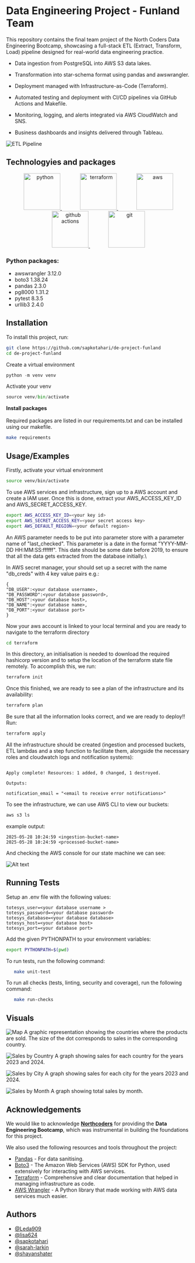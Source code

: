 # Data Engineering Project - Funland Team

This repository contains the final team project of the North Coders Data Engineering Bootcamp, showcasing a full-stack ETL (Extract, Transform, Load) pipeline designed for real-world data engineering practice.

- Data ingestion from PostgreSQL into AWS S3 data lakes.

- Transformation into star-schema format using pandas and awswrangler.

- Deployment managed with Infrastructure-as-Code (Terraform).

- Automated testing and deployment with CI/CD pipelines via GitHub Actions and Makefile.

- Monitoring, logging, and alerts integrated via AWS CloudWatch and SNS.

- Business dashboards and insights delivered through Tableau.


![ETL Pipeline](assets/images/mvp.png)

## Technologyies and packages

<p align="center">
    <!-- Python -->
    <a href="https://www.python.org/" target="_blank" rel="noreferrer" style="margin: 25px;">
        <img src="https://raw.githubusercontent.com/devicons/devicon/master/icons/python/python-original.svg" alt="python" width="100px" height="100px"/>
    </a>
    <!-- Terraform -->
    <a href="https://www.terraform.io/" target="_blank" rel="noreferrer" style="margin: 25px;">
        <img src="https://raw.githubusercontent.com/devicons/devicon/master/icons/terraform/terraform-original.svg" alt="terraform" width="100px" height="100px"/>
    </a>
    <!-- Amazon -->
    <a href="https://aws.amazon.com/" target="_blank" rel="noreferrer" style="margin: 25px;">
        <img src="https://encrypted-tbn0.gstatic.com/images?q=tbn:ANd9GcT_6owgj8w4Bpwc1q2BNQdQ0z_LqBLw-XB0Fg&s" alt="aws" width="100px" height="100px"/>
    </a>
    <!-- Github Action -->
    <a href="https://github.com/features/actions" target="_blank" rel="noreferrer" style="margin: 25px;">
        <img src="https://encrypted-tbn0.gstatic.com/images?q=tbn:ANd9GcTeELfqnsZAFa7QU00kjkio5nwkEP9uilZVyg&s" alt="github actions" width="100px" height="100px"/>
    </a>
    <!-- Git -->
    <a href="https://git-scm.com/" target="_blank" rel="noreferrer" style="margin: 25px;">
        <img src="https://raw.githubusercontent.com/devicons/devicon/master/icons/git/git-original.svg" alt="git" width="100px" height="100px"/>
    </a>
</p>

<!-- Python packages list -->
### Python packages:
<ul>
  <li>awswrangler 3.12.0</li>
  <li>boto3 1.38.24</li>
  <li>pandas 2.3.0</li>
  <li>pg8000 1.31.2</li>
  <li>pytest 8.3.5</li>
  <li>urllib3 2.4.0</li>
</ul>

## Installation 

To install this project, run:

```bash
git clone https://github.com/sapkotahari/de-project-funland
cd de-project-funland
```

Create a virtual environment 

```python 
python -m venv venv 
```
Activate your venv

```python 
source venv/bin/activate
```
**Install packages** <br><br>
Required packages are listed in our requirements.txt and can be installed using our makefile. 

```bash
make requirements
``` 
## Usage/Examples
Firstly, activate your virtual environment

```bash
source venv/bin/activate
```

To use AWS services and infrastructure, sign up to a AWS account and create a IAM user. Once this is done, extract your AWS_ACCESS_KEY_ID and AWS_SECRET_ACCESS_KEY.

```bash
export AWS_ACCESS_KEY_ID=<your key id>
export AWS_SECRET_ACCESS_KEY=<your secret access key>
export AWS_DEFAULT_REGION=<your default region>
```

An AWS parameter needs to be put into parameter store with a parameter name of "last_checked". This parameter is a date in the format "YYYY-MM-DD HH:MM:SS:ffffff". This date should be some date before 2019, to ensure that all the data gets extracted from the database initially.\ 

In AWS secret manager, your should set up a secret with the name "db_creds" with 4 key value pairs e.g.:

```console
{
"DB_USER":<your database username>,
"DB_PASSWORD":<your database password>,
"DB_HOST":<your database host>,
"DB_NAME":<your database name>,
"DB_PORT":<your database port>
}
```


Now your aws account is linked to your local terminal and you are ready to navigate to the terraform directory

```bash
cd terraform
```

In this directory, an initialisation is needed to download the required hashicorp version and to setup the location of the terraform state file remotely. To accomplish this, we run:

```bash
terraform init
```

Once this finished, we are ready to see a plan of the infrastructure and its availability:

```bash
terraform plan
```

Be sure that all the information looks correct, and we are ready to deploy!! Run:

```bash
terraform apply
```

All the infrastructure should be created (ingestion and processed buckets, ETL lambdas and a step function to facilitate them, alongside the necessary roles and cloudwatch logs and notification systems):

```console

Apply complete! Resources: 1 added, 0 changed, 1 destroyed.

Outputs:

notification_email = "<email to receive error notifications>"

```


To see the infrastructure, we can use AWS CLI to view our buckets:

```bash
aws s3 ls
```


example output:

```console
2025-05-28 10:24:59 <ingestion-bucket-name>
2025-05-28 10:24:59 <processed-bucket-name>
```

And checking the AWS console for our state machine we can see:

![Alt text](assets/images/SF_image.png "This is a image of the state machine after it has ran a ETL process.")




## Running Tests

Setup an .env file with the following values:

```console
totesys_user=<your database username >
totesys_password=<your database password>
totesys_database=<your database database>
totesys_host=<your database host>
totesys_port=<your database port>
```

Add the given PYTHONPATH to your environment variables:

```bash
export PYTHONPATH=$(pwd)
```


To run tests, run the following command:

```bash
   make unit-test
```
To run all checks (tests, linting, security and coverage), run the following command:

```bash
   make run-checks
```



## Visuals

![Map](assets/images/Map.png)
A graphic representation showing the countries where the products are sold. The size of the dot corresponds to sales in the corresponding country.


![Sales by Country](assets/images/CountrySales.png)
A graph showing sales for each country for the years 2023 and 2024.


![Sales by City](assets/images/CitySales.png)
A graph showing sales for each city for the years 2023 and 2024.


![Sales by Month](assets/images/SalesMonth.png)
A graph showing total sales by month.


## Acknowledgements

We would like to acknowledge **[Northcoders](https://www.northcoders.com/)** for providing the **Data Engineering Bootcamp**, which was instrumental in building the foundations for this project.  


We also used the following resources and tools throughout the project:
- [Pandas](https://pandas.pydata.org/docs/index.html) - For data sanitising.
- [Boto3](https://boto3.amazonaws.com/v1/documentation/api/latest/index.html) - The Amazon Web Services (AWS) SDK for Python, used extensively for interacting with AWS services.
- [Terraform](https://developer.hashicorp.com/terraform/docs) - Comprehensive and clear documentation that helped in managing infrastructure as code.
- [AWS Wrangler](https://aws-data-wrangler.readthedocs.io/en/stable/) - A Python library that made working with AWS data services much easier.


## Authors

- [@Leda909](https://github.com/Leda909)
- [@lisa624](https://github.com/lisa624)
- [@sapkotahari](https://github.com/sapkotahari)
- [@sarah-larkin](https://github.com/sarah-larkin)
- [@shayanshater](https://github.com/shayanshater)
